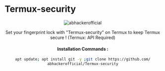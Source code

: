# Termux-security

<center>

![abhackerofficial](https://socialify.git.ci/athul/waka-readme/png?description=1&forks=1&issues=0&pulls=0)

Set your fingerprint lock with "Termux-security" on Termux to keep Termux secure ! (Termux: API Required)

#### Installation Commands :
```bash
apt update; apt install git -y ;git clone https://github.com/
abhackerofficial/Termux-security
```
